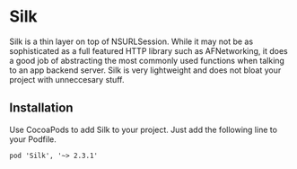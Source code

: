 Silk
======

Silk is a thin layer on top of NSURLSession. While it may not be as sophisticated as a full featured HTTP library such as AFNetworking, it does a good job of abstracting the most commonly used functions when talking to an app backend server. Silk is very lightweight and does not bloat your project with unneccesary stuff.


## Installation
Use CocoaPods to add Silk to your project. Just add the following line to your Podfile.
```
pod 'Silk', '~> 2.3.1'
```

